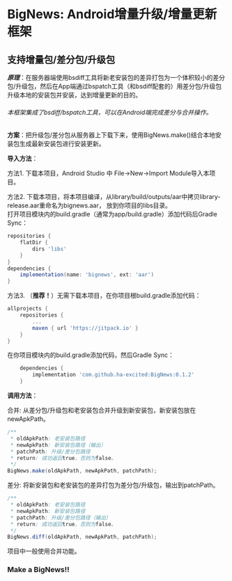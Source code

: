 # BigNews: Android增量升级/增量更新框架
## 支持增量包/差分包/升级包

***原理***：在服务器端使用bsdiff工具将新老安装包的差异打包为一个体积较小的差分包/升级包，然后在App端通过bspatch工具（和bsdiff配套的）用差分包/升级包升级本地的安装包并安装，达到增量更新的目的。

###### 本框架集成了bsdiff/bspatch工具，可以在Android端完成差分与合并操作。

****方案****：把升级包/差分包从服务器上下载下来，使用BigNews.make()结合本地安装包生成最新安装包进行安装更新。

****导入方法****：  

方法1. 下载本项目，Android Studio 中 File->New->Import Module导入本项目。

方法2. 下载本项目，将本项目编译，从library/build/outputs/aar中拷贝library-release.aar重命名为bignews.aar， 放到你项目的libs目录。  
打开项目模块内的build.gradle（通常为app/build.gradle）添加代码后Gradle Sync：
```gradle
repositories {
    flatDir {
        dirs 'libs'
    }
}
dependencies {
    implementation(name: 'bignews', ext: 'aar')
}

```
方法3. （****推荐！****）无需下载本项目，在你项目根build.gradle添加代码：
```gradle
allprojects {
    repositories {
        ...
        maven { url 'https://jitpack.io' }
    }
}
```
在你项目模块内的build.gradle添加代码，然后Gradle Sync：
```gradle
    dependencies {
        implementation 'com.github.ha-excited:BigNews:0.1.2'
    }
```


****调用方法****：

合并: 从差分包/升级包和老安装包合并升级到新安装包，新安装包放在newApkPath。
```java
/**
 * oldApkPath: 老安装包路径
 * newApkPath: 新安装包路径（输出）
 * patchPath: 升级/差分包路径
 * return: 成功返回true，否则为false。
 */
BigNews.make(oldApkPath, newApkPath, patchPath);
 ```

差分: 将新安装包和老安装包的差异打包为差分包/升级包，输出到patchPath。
```java
/**
 * oldApkPath: 老安装包路径
 * newApkPath: 新安装包路径
 * patchPath: 升级/差分包路径（输出）
 * return: 成功返回true，否则为false。
 */
BigNews.diff(oldApkPath, newApkPath, patchPath);
```

项目中一般使用合并功能。

### Make a BigNews!!